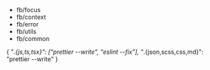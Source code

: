 - fb/focus
- fb/context
- fb/error
- fb/utils
- fb/common

{
"_.{js,ts,tsx}": ["prettier --write", "eslint --fix"],
"_.{json,scss,css,md}": "prettier --write"
}

